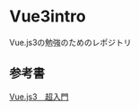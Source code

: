 # Vue3intro
Vue.js3の勉強のためのレポジトリ


## 参考書

[Vue.js3　超入門](https://www.shuwasystem.co.jp/book/9784798063737.html)
